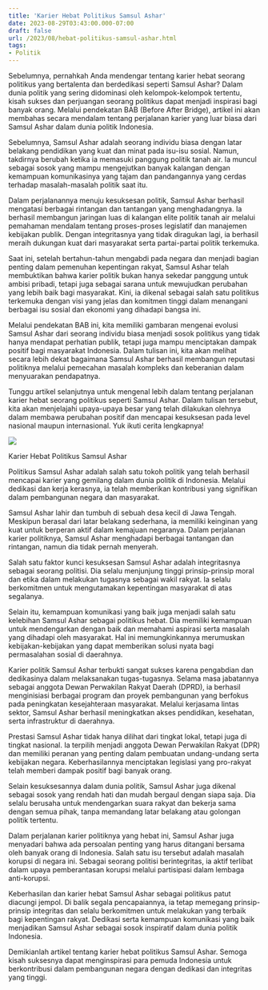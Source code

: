 ```yaml
---
title: 'Karier Hebat Politikus Samsul Ashar'
date: 2023-08-29T03:43:00.000-07:00
draft: false
url: /2023/08/hebat-politikus-samsul-ashar.html
tags: 
- Politik
---
```


  

Sebelumnya, pernahkah Anda mendengar tentang karier hebat seorang politikus yang bertalenta dan berdedikasi seperti Samsul Ashar? Dalam dunia politik yang sering didominasi oleh kelompok-kelompok tertentu, kisah sukses dan perjuangan seorang politikus dapat menjadi inspirasi bagi banyak orang. Melalui pendekatan BAB (Before After Bridge), artikel ini akan membahas secara mendalam tentang perjalanan karier yang luar biasa dari Samsul Ashar dalam dunia politik Indonesia.

  

Sebelumnya, Samsul Ashar adalah seorang individu biasa dengan latar belakang pendidikan yang kuat dan minat pada isu-isu sosial. Namun, takdirnya berubah ketika ia memasuki panggung politik tanah air. Ia muncul sebagai sosok yang mampu mengejutkan banyak kalangan dengan kemampuan komunikasinya yang tajam dan pandangannya yang cerdas terhadap masalah-masalah politik saat itu.

  

Dalam perjalanannya menuju kesuksesan politik, Samsul Ashar berhasil mengatasi berbagai rintangan dan tantangan yang menghadangnya. Ia berhasil membangun jaringan luas di kalangan elite politik tanah air melalui pemahaman mendalam tentang proses-proses legislatif dan manajemen kebijakan publik. Dengan integritasnya yang tidak diragukan lagi, ia berhasil meraih dukungan kuat dari masyarakat serta partai-partai politik terkemuka.

  

Saat ini, setelah bertahun-tahun mengabdi pada negara dan menjadi bagian penting dalam pemenuhan kepentingan rakyat, Samsul Ashar telah membuktikan bahwa karier politik bukan hanya sekedar panggung untuk ambisi pribadi, tetapi juga sebagai sarana untuk mewujudkan perubahan yang lebih baik bagi masyarakat. Kini, ia dikenal sebagai salah satu politikus terkemuka dengan visi yang jelas dan komitmen tinggi dalam menangani berbagai isu sosial dan ekonomi yang dihadapi bangsa ini.

  

Melalui pendekatan BAB ini, kita memiliki gambaran mengenai evolusi Samsul Ashar dari seorang individu biasa menjadi sosok politikus yang tidak hanya mendapat perhatian publik, tetapi juga mampu menciptakan dampak positif bagi masyarakat Indonesia. Dalam tulisan ini, kita akan melihat secara lebih dekat bagaimana Samsul Ashar berhasil membangun reputasi politiknya melalui pemecahan masalah kompleks dan keberanian dalam menyuarakan pendapatnya.

  

Tunggu artikel selanjutnya untuk mengenal lebih dalam tentang perjalanan karier hebat seorang politikus seperti Samsul Ashar. Dalam tulisan tersebut, kita akan menjelajahi upaya-upaya besar yang telah dilakukan olehnya dalam membawa perubahan positif dan mencapai kesuksesan pada level nasional maupun internasional. Yuk ikuti cerita lengkapnya!

  

![](https://bacaini.id/wp-content/uploads/2022/03/149725_620.jpg)

  

Karier Hebat Politikus Samsul Ashar

  

Politikus Samsul Ashar adalah salah satu tokoh politik yang telah berhasil mencapai karier yang gemilang dalam dunia politik di Indonesia. Melalui dedikasi dan kerja kerasnya, ia telah memberikan kontribusi yang signifikan dalam pembangunan negara dan masyarakat.

  

Samsul Ashar lahir dan tumbuh di sebuah desa kecil di Jawa Tengah. Meskipun berasal dari latar belakang sederhana, ia memiliki keinginan yang kuat untuk berperan aktif dalam kemajuan negaranya. Dalam perjalanan karier politiknya, Samsul Ashar menghadapi berbagai tantangan dan rintangan, namun dia tidak pernah menyerah.

  

Salah satu faktor kunci kesuksesan Samsul Ashar adalah integritasnya sebagai seorang politisi. Dia selalu menjunjung tinggi prinsip-prinsip moral dan etika dalam melakukan tugasnya sebagai wakil rakyat. Ia selalu berkomitmen untuk mengutamakan kepentingan masyarakat di atas segalanya.

  

Selain itu, kemampuan komunikasi yang baik juga menjadi salah satu kelebihan Samsul Ashar sebagai politikus hebat. Dia memiliki kemampuan untuk mendengarkan dengan baik dan memahami aspirasi serta masalah yang dihadapi oleh masyarakat. Hal ini memungkinkannya merumuskan kebijakan-kebijakan yang dapat memberikan solusi nyata bagi permasalahan sosial di daerahnya.

  

Karier politik Samsul Ashar terbukti sangat sukses karena pengabdian dan dedikasinya dalam melaksanakan tugas-tugasnya. Selama masa jabatannya sebagai anggota Dewan Perwakilan Rakyat Daerah (DPRD), ia berhasil menginisiasi berbagai program dan proyek pembangunan yang berfokus pada peningkatan kesejahteraan masyarakat. Melalui kerjasama lintas sektor, Samsul Ashar berhasil meningkatkan akses pendidikan, kesehatan, serta infrastruktur di daerahnya.

  

Prestasi Samsul Ashar tidak hanya dilihat dari tingkat lokal, tetapi juga di tingkat nasional. Ia terpilih menjadi anggota Dewan Perwakilan Rakyat (DPR) dan memiliki peranan yang penting dalam pembuatan undang-undang serta kebijakan negara. Keberhasilannya menciptakan legislasi yang pro-rakyat telah memberi dampak positif bagi banyak orang.

  

Selain kesuksesannya dalam dunia politik, Samsul Ashar juga dikenal sebagai sosok yang rendah hati dan mudah bergaul dengan siapa saja. Dia selalu berusaha untuk mendengarkan suara rakyat dan bekerja sama dengan semua pihak, tanpa memandang latar belakang atau golongan politik tertentu.

  

Dalam perjalanan karier politiknya yang hebat ini, Samsul Ashar juga menyadari bahwa ada persoalan penting yang harus ditangani bersama oleh banyak orang di Indonesia. Salah satu isu tersebut adalah masalah korupsi di negara ini. Sebagai seorang politisi berintegritas, ia aktif terlibat dalam upaya pemberantasan korupsi melalui partisipasi dalam lembaga anti-korupsi.

  

Keberhasilan dan karier hebat Samsul Ashar sebagai politikus patut diacungi jempol. Di balik segala pencapaiannya, ia tetap memegang prinsip-prinsip integritas dan selalu berkomitmen untuk melakukan yang terbaik bagi kepentingan rakyat. Dedikasi serta kemampuan komunikasi yang baik menjadikan Samsul Ashar sebagai sosok inspiratif dalam dunia politik Indonesia.

  

Demikianlah artikel tentang karier hebat politikus Samsul Ashar. Semoga kisah suksesnya dapat menginspirasi para pemuda Indonesia untuk berkontribusi dalam pembangunan negara dengan dedikasi dan integritas yang tinggi.
